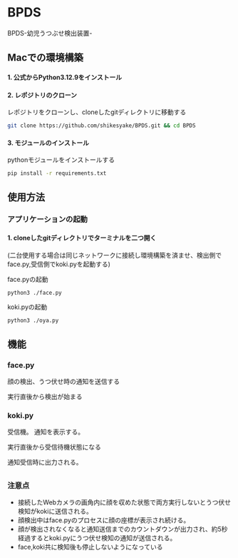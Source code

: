 # BPDS
BPDS-幼児うつぶせ検出装置-


## Macでの環境構築

#### 1. 公式からPython3.12.9をインストール

#### 2. レポジトリのクローン
レポジトリをクローンし、cloneしたgitディレクトリに移動する
```sh
git clone https://github.com/shikesyake/BPDS.git && cd BPDS
```

#### 3. モジュールのインストール
pythonモジュールをインストールする
```sh
pip install -r requirements.txt
```


## 使用方法

### アプリケーションの起動
#### 1. cloneしたgitディレクトリでターミナルを二つ開く
(二台使用する場合は同じネットワークに接続し環境構築を済ませ、検出側でface.py,受信側でkoki.pyを起動する)

face.pyの起動
```sh
python3 ./face.py
```

koki.pyの起動
```
python3 ./oya.py
```

## 機能
### face.py

顔の検出、うつ伏せ時の通知を送信する

実行直後から検出が始まる

### koki.py
受信機。
通知を表示する。

実行直後から受信待機状態になる

通知受信時に出力される。
##
### 注意点
- 接続したWebカメラの画角内に顔を収めた状態で両方実行しないとうつ伏せ検知がkokiに送信される。
- 顔検出中はface.pyのプロセスに顔の座標が表示され続ける。
- 顔が検出されなくなると通知送信までのカウントダウンが出力され、約5秒経過するとkoki.pyにうつ伏せ検知の通知が送信される。
- face,koki共に検知後も停止しないようになっている

##
